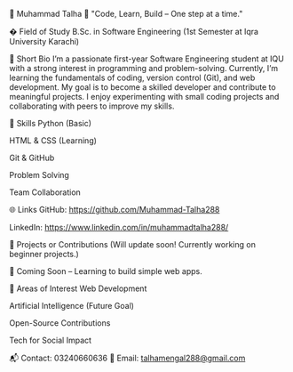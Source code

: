 👤 Muhammad Talha
📌 "Code, Learn, Build – One step at a time."

� Field of Study
B.Sc. in Software Engineering (1st Semester at Iqra University Karachi)

🧾 Short Bio
I’m a passionate first-year Software Engineering student at IQU with a strong interest in programming and problem-solving. Currently, I’m learning the fundamentals of coding, version control (Git), and web development. My goal is to become a skilled developer and contribute to meaningful projects. I enjoy experimenting with small coding projects and collaborating with peers to improve my skills.

💼 Skills
Python (Basic)

HTML & CSS (Learning)

Git & GitHub

Problem Solving

Team Collaboration

🌐 Links
GitHub: https://github.com/Muhammad-Talha288

LinkedIn: https://www.linkedin.com/in/muhammadtalha288/

🚀 Projects or Contributions
(Will update soon! Currently working on beginner projects.)

📂 Coming Soon – Learning to build simple web apps.

🎯 Areas of Interest
Web Development

Artificial Intelligence (Future Goal)

Open-Source Contributions

Tech for Social Impact

📬 Contact: 03240660636
📧 Email: talhamengal288@gmail.com

